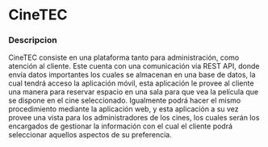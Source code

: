 # CineTEC
### Descripcion

CineTEC consiste en una plataforma tanto para administración, como atención al cliente. Este cuenta con una comunicación via REST API, donde envía datos importantes los cuales se almacenan en una base de datos, la cual tendrá acceso la aplicación móvil, esta aplicación le provee al cliente una manera para reservar espacio en una sala para que vea la película que se dispone en el cine seleccionado. Igualmente podrá hacer el mismo procedimiento mediante la aplicación web, y esta aplicación a su vez provee una vista para los administradores de los cines, los cuales serán los encargados de gestionar la información con el cual el cliente podrá seleccionar aquellos aspectos de su preferencia.
